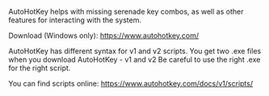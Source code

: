 AutoHotKey helps with missing serenade key combos,
as well as other features for interacting with the system.

Download (Windows only): https://www.autohotkey.com/

AutoHotKey has different syntax for v1 and v2 scripts.
You get two .exe files when you download AutoHotKey - v1 and v2
Be careful to use the right .exe for the right script.

You can find scripts online: https://www.autohotkey.com/docs/v1/scripts/